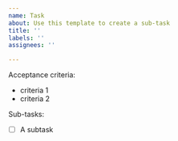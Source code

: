 ```yaml
---
name: Task
about: Use this template to create a sub-task
title: ''
labels: ''
assignees: ''

---
```


Acceptance criteria:
 - criteria 1
 - criteria 2

Sub-tasks:
 - [ ] A subtask
